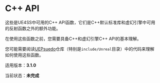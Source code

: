 # C++ API

这些是UE4SS中可用的C++ API函数，它们是C++默认标准库和虚幻引擎中可用的反射函数之外的额外功能。

在使用这些函数之前，您需要具备C++和虚幻引擎C++ API的基本理解。

您可能需要阅读[UEPsuedo](https://github.com/Re-UE4SS/UEPseudo)仓库（特别是`include/Unreal`目录）中的代码来理解如何使用这些函数。

适用版本：**3.1.0**

当前状态：**未完成**